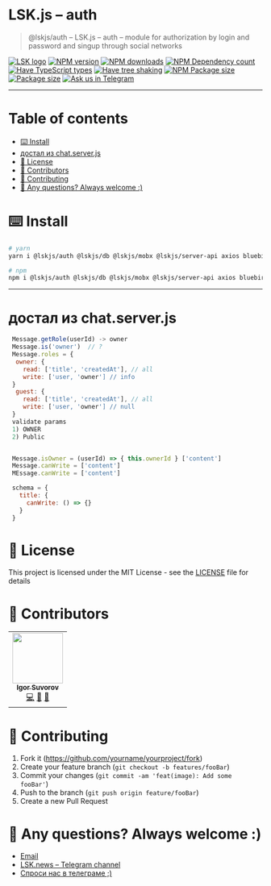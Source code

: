 # LSK.js – auth

> @lskjs/auth – LSK.js – auth – module for authorization by login and password and singup through social networks

[![LSK logo](https://badgen.net/badge/icon/MADE%20BY%20LSK?icon=zeit\&label\&color=red\&labelColor=red)](https://github.com/lskjs)
[![NPM version](https://badgen.net/npm/v/@lskjs/auth)](https://www.npmjs.com/package/@lskjs/auth)
[![NPM downloads](https://badgen.net/npm/dt/@lskjs/auth)](https://www.npmjs.com/package/@lskjs/auth)
[![NPM Dependency count](https://badgen.net/bundlephobia/dependency-count/@lskjs/auth)](https://bundlephobia.com/result?p=@lskjs/auth)
[![Have TypeScript types](https://badgen.net/npm/types/@lskjs/auth)](https://www.npmjs.com/package/@lskjs/auth)
[![Have tree shaking](https://badgen.net/bundlephobia/tree-shaking/@lskjs/auth)](https://bundlephobia.com/result?p=@lskjs/auth)
[![NPM Package size](https://badgen.net/bundlephobia/minzip/@lskjs/auth)](https://bundlephobia.com/result?p=@lskjs/auth)
[![Package size](https://badgen.net//github/license/lskjs/lskjs)](https://github.com/lskjs/lskjs/blob/master/LICENSE)
[![Ask us in Telegram](https://img.shields.io/badge/Ask%20us%20in-Telegram-brightblue.svg)](https://t.me/lskjschat)

<!-- template file="scripts/templates/preview.md" start -->

<!-- template end -->

***

<!-- # 📒 Table of contents  -->

# Table of contents

*   [⌨️ Install](#️-install)
*   [достал из chat.server.js](#достал-из-chatserverjs)
*   [📖 License](#-license)
*   [👥 Contributors](#-contributors)
*   [👏 Contributing](#-contributing)
*   [📮 Any questions? Always welcome :)](#-any-questions-always-welcome-)

# ⌨️ Install

```sh
# yarn
yarn i @lskjs/auth @lskjs/db @lskjs/mobx @lskjs/server-api axios bluebird js-cookie lodash mobx

# npm
npm i @lskjs/auth @lskjs/db @lskjs/mobx @lskjs/server-api axios bluebird js-cookie lodash mobx
```

***

# достал из chat.server.js

```js
 Message.getRole(userId) -> owner
 Message.is('owner')  // ?
 Message.roles = {
  owner: {
    read: ['title', 'createdAt'], // all
    write: ['user, 'owner'] // info
 }
  guest: {
    read: ['title', 'createdAt'], // all
    write: ['user, 'owner'] // null
 }
 validate params
 1) OWNER
 2) Public


 Message.isOwner = (userId) => { this.ownerId } ['content']
 Message.canWrite = ['content']
 MEssage.canWrite = ['content']

 schema = {
   title: {
     canWrite: () => {}
   }
 }
```

# 📖 License

This project is licensed under the MIT License - see the [LICENSE](LICENSE) file for details

# 👥 Contributors

<!-- ALL-CONTRIBUTORS-LIST:START - Do not remove or modify this section -->

<!-- prettier-ignore-start -->

<!-- markdownlint-disable -->

<table>
  <tr>
    <td align="center"><a href="https://isuvorov.com"><img src="https://avatars2.githubusercontent.com/u/1056977?v=4?s=100" width="100px;" alt=""/><br /><sub><b>Igor Suvorov</b></sub></a><br /><a href="lskjs/lskjs///commits?author=isuvorov" title="Code">💻</a> <a href="#design-isuvorov" title="Design">🎨</a> <a href="#ideas-isuvorov" title="Ideas, Planning, & Feedback">🤔</a></td>
  </tr>
</table>
<!-- markdownlint-restore -->
<!-- prettier-ignore-end -->
<!-- ALL-CONTRIBUTORS-LIST:END -->

# 👏 Contributing

1.  Fork it (<https://github.com/yourname/yourproject/fork>)
2.  Create your feature branch (`git checkout -b features/fooBar`)
3.  Commit your changes (`git commit -am 'feat(image): Add some fooBar'`)
4.  Push to the branch (`git push origin feature/fooBar`)
5.  Create a new Pull Request

# 📮 Any questions? Always welcome :)

*   [Email](mailto:hi@isuvorov.com)
*   [LSK.news – Telegram channel](https://t.me/lskjs)
*   [Спроси нас в телеграме ;)](https://t.me/lskjschat)
